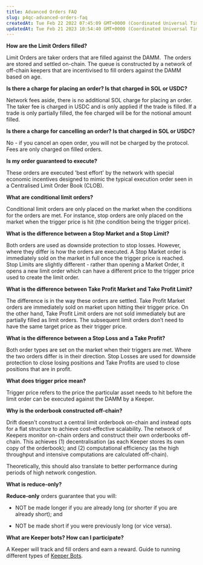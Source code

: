 ```yaml
---
title: Advanced Orders FAQ
slug: p4qc-advanced-orders-faq
createdAt: Tue Feb 22 2022 07:45:09 GMT+0000 (Coordinated Universal Time)
updatedAt: Tue Feb 21 2023 10:54:40 GMT+0000 (Coordinated Universal Time)
---
```


**How are the Limit Orders filled?**

Limit Orders are taker orders that are filled against the DAMM. 
The orders are stored and settled on-chain. The queue is constructed by a network of off-chain keepers that are incentivised to fill orders against the DAMM based on age.

**Is there a charge for placing an order? Is that charged in SOL or USDC?**

Network fees aside, there is no additional SOL charge for placing an order. The taker fee is charged in USDC and is only applied if the trade is filled. If a trade is only partially filled, the fee charged will be for the notional amount filled.&#x20;

**Is there a charge for cancelling an order? Is that charged in SOL or USDC?**

No - if you cancel an open order, you will not be charged by the protocol. Fees are only charged on filled orders.

**Is my order guaranteed to execute?**

These orders are executed 'best effort' by the network with special economic incentives designed to mimic the typical execution order seen in a Centralised Limit Order Book (CLOB).&#x20;

**What are conditional limit orders?**

Conditional limit orders are only placed on the market when the conditions for the orders are met. For instance, stop orders are only placed on the market when the trigger price is hit (the condition being the trigger price).&#x20;

**What is the difference between a Stop Market and a Stop Limit?**

Both orders are used as downside protection to stop losses. However, where they differ is how the orders are executed. A Stop Market order is immediately sold on the market in full once the trigger price is reached. Stop Limits are slightly different - rather than opening a Market Order, it opens a new limit order which can have a different price to the trigger price used to create the limit order.

**What is the difference between Take Profit Market and Take Profit Limit?**

The difference is in the way these orders are settled. Take Profit Market orders are immediately sold on market upon hitting their trigger price. On the other hand, Take Profit Limit orders are not sold immediately but are partially filled as limit orders. The subsequent limit orders don’t need to have the same target price as their trigger price.

**What is the difference between a Stop Loss and a Take Profit?**

Both order types are set on the market when their triggers are met. Where the two orders differ is in their direction. Stop Losses are used for downside protection to close losing positions and Take Profits are used to close positions that are in profit.

**What does trigger price mean?**

Trigger price refers to the price the particular asset needs to hit before the limit order can be executed against the DAMM by a Keeper.&#x20;

**Why is the orderbook constructed off-chain?**

Drift doesn't construct a central limit orderbook on-chain and instead opts for a flat structure to achieve cost-effective scalability. The network of Keepers monitor on-chain orders and construct their own orderbooks off-chain. This achieves (1) decentralisation (as each Keeper stores its own copy of the orderbook); and (2) computational efficiency (as the high throughput and intensive computations are calculated off-chain).&#x20;

Theoretically, this should also translate to better performance during periods of high network congestion.

**What is reduce-only?**

**Reduce-only** orders guarantee that you will:

-   NOT be made longer if you are already long (or shorter if you are already short); and

-   NOT be made short if you were previously long (or vice versa).

**What are Keeper bots? How can I participate?**

A Keeper will track and fill orders and earn a reward. Guide to running different types of [Keeper Bots](<../About Drift v2/3 Keeper Bots.md>).&#x20;
